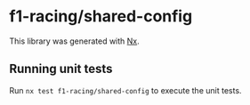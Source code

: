 # f1-racing/shared-config

This library was generated with [Nx](https://nx.dev).

## Running unit tests

Run `nx test f1-racing/shared-config` to execute the unit tests.
